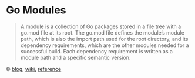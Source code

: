 # Go Modules

> A module is a collection of Go packages stored in a file tree with a go.mod file at its root.
> The go.mod file defines the module’s module path, which is also the import path used for the root directory, and its dependency requirements, which are the other modules needed for a successful build.
> Each dependency requirement is written as a module path and a specific semantic version.

🌐 [blog](https://go.dev/blog/using-go-modules), [wiki](https://go.dev/wiki/Modules), [reference](https://go.dev/ref/mod)
